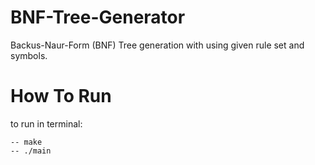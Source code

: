 # BNF-Tree-Generator
Backus-Naur-Form (BNF) Tree generation with using given rule set and symbols. 

# How To Run
to run in terminal:

    -- make
    -- ./main
